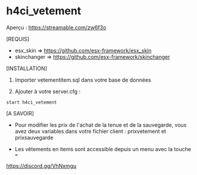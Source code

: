 # h4ci_vetement

Aperçu : https://streamable.com/zw6f3o

[REQUIS]

  * esx_skin => https://github.com/esx-framework/esx_skin
  * skinchanger => https://github.com/esx-framework/skinchanger

[INSTALLATION]

1) Importer vetementitem.sql dans votre base de données

2) Ajouter à votre server.cfg :

```
start h4ci_vetement
```

[A SAVOIR]

* Pour modifier les prix de l'achat de la tenue et de la sauvegarde, vous avez deux variables dans votre fichier client : prixvetement et prixsauvegarde


* Les vêtements en items sont accessible depuis un menu avec la touche `=`


https://discord.gg/VhNxmgu

